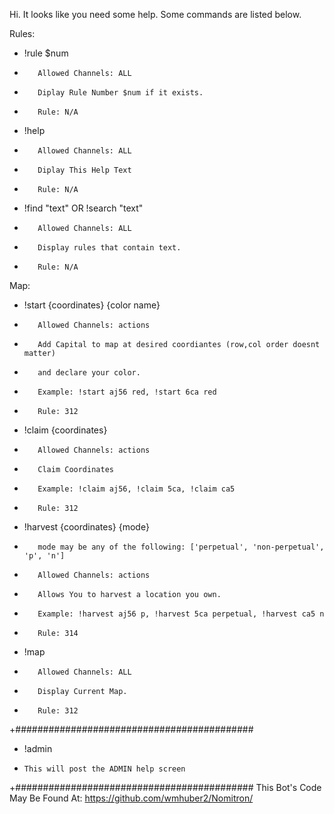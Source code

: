 Hi. It looks like you need some help. Some commands are listed below.


Rules:
-   !rule $num  
+        Allowed Channels: ALL            
+        Diplay Rule Number $num if it exists.
+        Rule: N/A
-   !help
+        Allowed Channels: ALL            
+        Diplay This Help Text
+        Rule: N/A
-   !find "text" OR !search "text"
+        Allowed Channels: ALL            
+        Display rules that contain text.
+        Rule: N/A

Map:
-    !start {coordinates} {color name} 
+        Allowed Channels: actions
+        Add Capital to map at desired coordiantes (row,col order doesnt matter)
+        and declare your color.
+        Example: !start aj56 red, !start 6ca red
+        Rule: 312
-    !claim {coordinates} 
+        Allowed Channels: actions
+        Claim Coordinates
+        Example: !claim aj56, !claim 5ca, !claim ca5
+        Rule: 312
-    !harvest {coordinates} {mode}
+        mode may be any of the following: ['perpetual', 'non-perpetual', 'p', 'n']
+        Allowed Channels: actions
+        Allows You to harvest a location you own.
+        Example: !harvest aj56 p, !harvest 5ca perpetual, !harvest ca5 n
+        Rule: 314
-    !map
+        Allowed Channels: ALL
+        Display Current Map.
+        Rule: 312


+###########################################
-  !admin
-     This will post the ADMIN help screen
+###########################################
This Bot's Code May Be Found At:
https://github.com/wmhuber2/Nomitron/